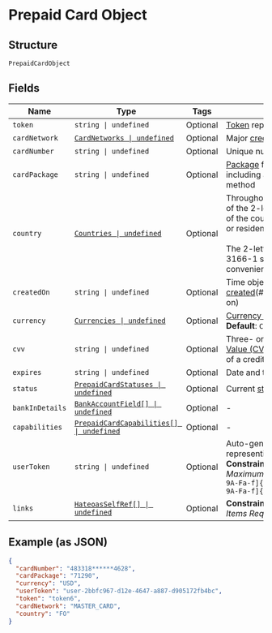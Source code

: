 
# Prepaid Card Object

## Structure

`PrepaidCardObject`

## Fields

| Name | Type | Tags | Description |
|  --- | --- | --- | --- |
| `token` | `string \| undefined` | Optional | [Token](#/rest/models/structures/token) representing the resource |
| `cardNetwork` | [`CardNetworks \| undefined`](../../doc/models/card-networks.md) | Optional | Major [credit card network](#/rest/models/structures/card-network) types |
| `cardNumber` | `string \| undefined` | Optional | Unique number on the prepaid card |
| `cardPackage` | `string \| undefined` | Optional | [Package](#/rest/models/structures/prepaid-card-package) for the card being displayed, including artwork, packaging, and delivery method |
| `country` | [`Countries \| undefined`](../../doc/models/countries.md) | Optional | Throughout the PayQuicker API, the usage of the 2-letter alpha code is used in place of the country name, e.g., for bank country or residential country.<br><br>The 2-letter codes adhere to the ISO 3166-1 spec and are listed here for convenience. |
| `createdOn` | `string \| undefined` | Optional | Time object was [created](#/rest/models/structures/created-on)(#/rest/models/structures/created-on) |
| `currency` | [`Currencies \| undefined`](../../doc/models/currencies.md) | Optional | [Currency code type](#/rest/models/structures/country) for the object<br>**Default**: `Currencies.USD` |
| `cvv` | `string \| undefined` | Optional | Three- or four-digit [Card Verification Value (CVV)](#/rest/models/structures/cvv) number displayed on the back of a credit or debit card |
| `expires` | `string \| undefined` | Optional | Date and time the object will [expire](#/rest/models/structures/expiration) |
| `status` | [`PrepaidCardStatuses \| undefined`](../../doc/models/prepaid-card-statuses.md) | Optional | Current [status](#/rest/models/structures/prepaid-card-status) of the prepaid card |
| `bankInDetails` | [`BankAccountField[] \| undefined`](../../doc/models/bank-account-field.md) | Optional | - |
| `capabilities` | [`PrepaidCardCapabilities[] \| undefined`](../../doc/models/prepaid-card-capabilities.md) | Optional | - |
| `userToken` | `string \| undefined` | Optional | Auto-generated unique identifier representing a user, prefixed with `user-`.<br>**Constraints**: *Minimum Length*: `41`, *Maximum Length*: `41`, *Pattern*: `^user-[0-9A-Fa-f]{8}(?:-[0-9A-Fa-f]{4}){3}-[0-9A-Fa-f]{12}$` |
| `links` | [`HateoasSelfRef[] \| undefined`](../../doc/models/hateoas-self-ref.md) | Optional | **Constraints**: *Minimum Items*: `1`, *Unique Items Required* |

## Example (as JSON)

```json
{
  "cardNumber": "483318******4628",
  "cardPackage": "71290",
  "currency": "USD",
  "userToken": "user-2bbfc967-d12e-4647-a887-d905172fb4bc",
  "token": "token6",
  "cardNetwork": "MASTER_CARD",
  "country": "FO"
}
```

